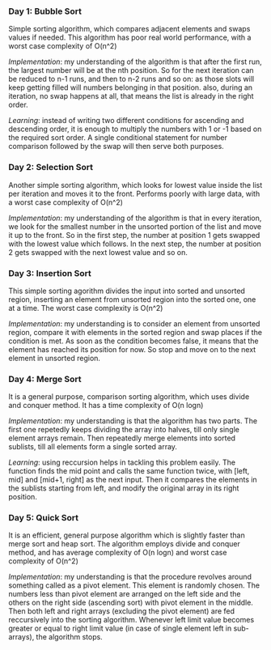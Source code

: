 ### Day 1: Bubble Sort

Simple sorting algorithm, which compares adjacent elements and swaps values if needed. This algorithm has poor real world performance, with a worst case complexity of O(n^2)

*Implementation*: my understanding of the algorithm is that after the first run, the largest number will be at the nth position. So for the next iteration can be reduced to n-1 runs, and then to n-2 runs and so on: as those slots will keep getting filled will numbers belonging in that position. also, during an iteration, no swap happens at all, that means the list is already in the right order.

*Learning*: instead of writing two different conditions for ascending and descending order, it is enough to multiply the numbers with 1 or -1 based on the required sort order. A single conditional statement for number comparison followed by the swap will then serve both purposes.

### Day 2: Selection Sort

Another simple sorting algorithm, which looks for lowest value inside the list per iteration and moves it to the front. Performs poorly with large data, with a worst case complexity of O(n^2)

*Implementation*: my understanding of the algorithm is that in every iteration, we look for the smallest number in the unsorted portion of the list and move it up to the front. So in the first step, the number at position 1 gets swapped with the lowest value which follows. In the next step, the number at position 2 gets swapped with the next lowest value and so on.

### Day 3: Insertion Sort

This simple sorting agorithm divides the input into sorted and unsorted region, inserting an element from unsorted region into the sorted one, one at a time. The worst case complexity is O(n^2)

*Implementation*: my understanding is to consider an element from unsorted region, compare it with elements in the sorted region and swap places if the condition is met. As soon as the condition becomes false, it means that the element has reached its position for now. So stop and move on to the next element in unsorted region.

### Day 4: Merge Sort

It is a general purpose, comparison sorting algorithm, which uses divide and conquer method. It has a time complexity of O(n logn)

*Implementation*: my understanding is that the algorithm has two parts. The first one repetedly keeps dividing the array into halves, till only single element arrays remain. Then repeatedly merge elements into sorted sublists, till all elements form a single sorted array.

*Learning*: using reccursion helps in tackling this problem easily. The function finds the mid point and calls the same function twice, with [left, mid] and [mid+1, right] as the next input. Then it compares the elements in the sublists starting from left, and modify the original array in its right position.

### Day 5: Quick Sort

It is an efficient, general purpose algorithm which is slightly faster than merge sort and heap sort. The algorithm employs divide and conquer method, and has average complexity of O(n logn) and worst case complexity of O(n^2)

*Implementation*: my understanding is that the procedure revolves around something called as a pivot element. This element is randomly chosen. The numbers less than pivot element are arranged on the left side and the others on the right side (ascending sort) with pivot element in the middle. Then both left and right arrays (excluding the pivot element) are fed reccursively into the sorting algorithm. Whenever left limit value becomes greater or equal to right limit value (in case of single element left in sub-arrays), the algorithm stops.
